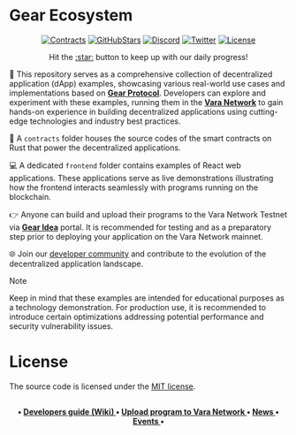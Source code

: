 # Gear Ecosystem

<div align="center">

[![Contracts][c1]][c2]
[![GitHubStars][g1]][g2]
[![Discord][d1]][d2]
[![Twitter][t1]][t2]
[![License][l1]][l2]

[c1]:https://img.shields.io/github/actions/workflow/status/gear-foundation/dapps/contracts.yml?logo=github&label=Contracts
[c2]:contracts

[g1]: https://img.shields.io/github/stars/gear-foundation/dapps?style=flat-square&label=Stars
[g2]: https://github.com/gear-foundation/dapps

[t1]: https://img.shields.io/twitter/follow/VaraNetwork?style=social
[t2]: https://twitter.com/VaraNetwork

[d1]: https://img.shields.io/discord/891063355526217738?style=flat-square&label=Discord
[d2]: https://discord.com/invite/7BQznC9uD9

[l1]: https://img.shields.io/badge/License-MIT-success
[l2]: https://github.com/gear-foundation/dapps/blob/master/LICENSE
</div>

<p align="center">Hit the <a href="https://github.com/gear-foundation/dapps">:star:</a> button to keep up with our daily progress!</p>

:wave: This repository serves as a comprehensive collection of decentralized application (dApp) examples, showcasing various real-world use cases and implementations based on **[Gear Protocol](https://gear-tech.io/)**. Developers can explore and experiment with these examples, running them in the **[Vara Network](http://vara.network/)** to gain hands-on experience in building decentralized applications using cutting-edge technologies and industry best practices.

:scroll: A `contracts` folder houses the source codes of the smart contracts on Rust that power the decentralized applications.

:computer: A dedicated `frontend` folder contains examples of React web applications. These applications serve as live demonstrations illustrating how the frontend interacts seamlessly with programs running on the blockchain. 

:point_right: Anyone can build and upload their programs to the Vara Network Testnet via **[Gear Idea](https://idea.gear-tech.io/programs?node=wss%3A%2F%2Ftestnet.vara.network)** portal. It is recommended for testing and as a preparatory step prior to deploying your application on the Vara Network mainnet.

:globe_with_meridians: Join our [developer community](https://discord.gg/RyYBKXrrPn) and contribute to the evolution of the decentralized application landscape. 

> [!NOTE]  
> Keep in mind that these examples are intended for educational purposes as a technology demonstration. For production use, it is recommended to introduce certain optimizations addressing potential performance and security vulnerability issues.

# License

The source code is licensed under the [MIT license](LICENSE).

##

<h4>
<p align="center" nowrap>
 •
    <a href="https://wiki.gear-tech.io/" nowrap>
       Developers guide (Wiki)
    </a> •
    <a href="https://idea.gear-tech.io/">
      Upload program to Vara Network
    </a> •
        <a href="https://vara-network.io/news">
      News
    </a> •
    <a href="https://vara-network.io/events">
      Events
    </a> •
</p>
</h4>
